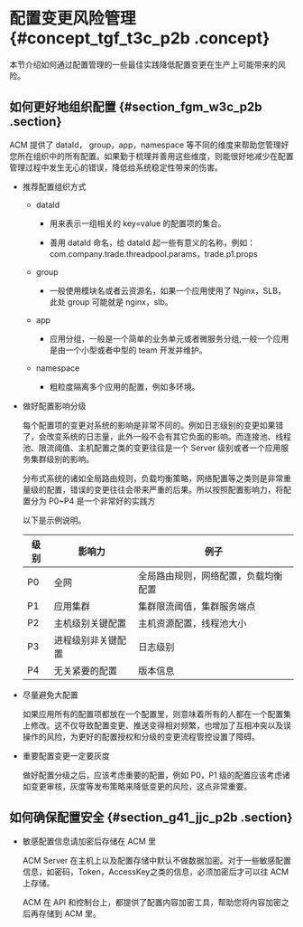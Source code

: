 # 配置变更风险管理 {#concept_tgf_t3c_p2b .concept}

本节介绍如何通过配置管理的一些最佳实践降低配置变更在生产上可能带来的风险。

## 如何更好地组织配置 {#section_fgm_w3c_p2b .section}

ACM 提供了 dataId， group，app，namespace 等不同的维度来帮助您管理好您所在组织中的所有配置。如果勤于梳理并善用这些维度，则能很好地减少在配置管理过程中发生无心的错误，降低给系统稳定性带来的伤害。

-   推荐配置组织方式
    -   dataId

        -   用来表示一组相关的 key=value 的配置项的集合。

        -   善用 dataId 命名，给 dataId 起一些有意义的名称，例如： com.company.trade.threadpool.params，trade.p1.props

    -   group

        -   一般使用模块名或者云资源名，如果一个应用使用了 Nginx，SLB， 此处 group 可能就是 nginx，slb。
    -   app

        -   应用分组，一般是一个简单的业务单元或者微服务分组,一般一个应用是由一个小型或者中型的 team 开发并维护。
    -   namespace

        -   粗粒度隔离多个应用的配置，例如多环境。
-   做好配置影响分级

    每个配置项的变更对系统的影响是非常不同的。例如日志级别的变更如果错了，会改变系统的日志量，此外一般不会有其它负面的影响。而连接池、线程池、限流阈值、主机配置之类的变更往往是一个 Server 级别或者一个应用服务集群级别的影响。

    分布式系统的诸如全局路由规则，负载均衡策略，网络配置等之类则是非常重量级的配置，错误的变更往往会带来严重的后果。所以按照配置影响力，将配置分为 P0~P4 是一个非常好的实践方

    以下是示例说明。

    |级别|影响力|例子|
    |--|---|--|
    |P0|全网|全局路由规则，网络配置，负载均衡配置|
    |P1|应用集群|集群限流阈值，集群服务端点|
    |P2|主机级别关键配置|主机资源配置，线程池大小|
    |P3|进程级别非关键配置|日志级别|
    |P4|无关紧要的配置|版本信息|

-   尽量避免大配置

    如果应用所有的配置项都放在一个配置里，则意味着所有的人都在一个配置集上修改。这不仅导致配置变更、推送变得相对频繁，也增加了互相冲突以及误操作的风险，为更好的配置授权和分级的变更流程管控设置了障碍。

-   重要配置变更一定要灰度

    做好配置分级之后，应该考虑重要的配置，例如 P0，P1 级的配置应该考虑诸如变更审核，灰度等发布策略来降低变更的风险，这点非常重要。


## 如何确保配置安全 {#section_g41_jjc_p2b .section}

-   敏感配置信息请加密后存储在 ACM 里

    ACM Server 在主机上以及配置存储中默认不做数据加密。对于一些敏感配置信息，如密码，Token，AccessKey之类的信息，必须加密后才可以往 ACM 上存储。

    ACM 在 API 和控制台上，都提供了配置内容加密工具，帮助您将内容加密之后再存储到 ACM 里。


